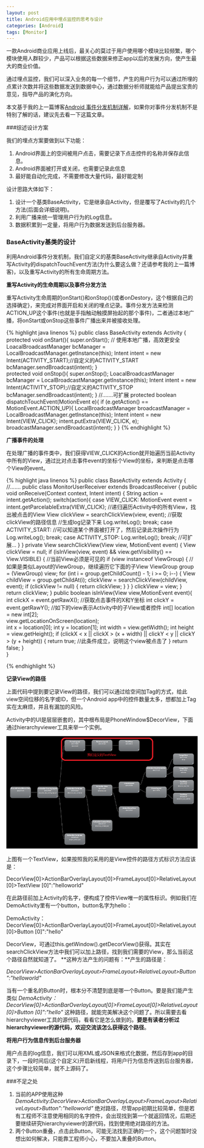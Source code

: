 ```yaml
---
layout: post
title: Android应用中埋点监控的思考与设计
categories: [Android]
tags: [Monitor]
---
```

一款Android商业应用上线后，最关心的莫过于用户使用哪个模块比较频繁，哪个模块使用人群较少，产品可以根据这些数据来修正app以后的发展方向，使产生最大的商业价值。

通过埋点监控，我们可以深入业务的每一个细节，产生的用户行为可以通过所埋的点累计次数并将这些数据发送到数据中心，通过数据分析师就能给产品提出宝贵的意见，指导产品的演化方向。

本文基于我的上一篇博客[Android 事件分发机制详解](http://stackvoid.com/details-dispatch-onTouch-Event-in-Android/)，如果你对事件分发机制不是特别了解的话，建议先去看一下这篇文章。

###综述设计方案

我们的埋点方案要做到以下功能：

1. Android界面上的空间被用户点击，需要记录下点击控件的名称并保存此信息。
1. Android界面被打开或关闭，也需要记录此信息
1. 最好能自动化完成，不需要修改大量代码，最好能定制

设计思路大体如下： 

1. 设计一个基类BaseActivity，它是继承自Activity，但是覆写了Activity的几个方法(后面会详细说明)。
1. 利用广播来统一管理用户行为的Log信息。
1. 数据积累到一定量，将用户行为数据发送到后台服务器。

### BaseActivity基类的设计

利用Android事件分发机制，我们自定义的基类BaseActivity继承自Activity并重写Activity的dispatchTouchEvent方法(为什么要这么做？还请参考我的上一篇博客)，以及重写Activity的所有生命周期方法。

**重写Activity的生命周期以及事件分发方法**

重写Activity生命周期的onStart()和onStop(){或者onDestory，这个根据自己的选择确定}，来完成对界面开启和关闭的埋点记录。事件分发方法来检测ACTION_UP这个事件(也就是手指触动触摸屏抬起的那个事件)，二者通过本地广播，将onStart或onStop这些事件广播出来并被接收处理。

{% highlight java linenos %}
public class BaseActivity extends Activity {
	protected void onStart(){
		super.onStart();
		// 使用本地广播，高效更安全
		LoacalBroadcastManager bcManager = LocalBroadcastManager.getInstance(this);
		Intent intent = new Intent(ACTIVITY_START);//自定义的ACTIVITY_START
		bcManager.sendBroadcast(intent);
	}		
	protected void onStop(){
		super.onStop();
		LoacalBroadcastManager bcManager = LocalBroadcastManager.getInstance(this);
		Intent intent = new Intent(ACTIVITY_STOP);//自定义的ACTIVITY_STOP
		bcManager.sendBroadcast(intent);
	}
	//.......可扩展
	protected boolean dispatchTouchEvent(MotionEvent e){
		if (e.getAction() == MotionEvent.ACTION_UP){
			LocalBroadcastManager broadcastManager = LocalBroadcastManager.getInstance(this);
            Intent intent = new Intent(VIEW_CLICK);
            intent.putExtra(VIEW_CLICK, e);
            broadcastManager.sendBroadcast(intent);
		}
	}
{% endhighlight %}

**广播事件的处理**

在处理广播的事件类中，我们获得VIEW_CLICK的Action就开始遍历当前Activity中所有的View，通过比对点击事件event的坐标个View的坐标，来判断是点击哪个View的event。

{% highlight java linenos %}
public class BaseActivity extends Activity {
	//.......
	public class MonitorUserReceiver extends BroadcastReceiver {
		public void onReceive(Context context, Intent intent) {
			String action = intent.getAction();
			switch(action){
				case VIEW_CLICK:
					MotionEvent event = intent.getParcelableExtra(VIEW_CLICK);
					//递归遍历Activity中的所有View，找出被点击的View
					View clickView = searchClickView(view, event);
					//获取clickView的路径信息
					//生成log记录下来
					Log.writeLog();
					break;
				case ACTIVITY_START:
					//可以知道某个界面被打开了，然后记录此次操作行为
					Log.writeLog();
					break;
				case ACTIVITY_STOP:
					Log.writeLog();
					break;
				//可扩展...
			}
		}
		private View searchClickView(View view, MotionEvent event) {
			View clickView = null;
			if (isInView(view, event) && 
				view.getVisibility() == View.VISIBLE) {  //当前View必须是可见的
				if (view instanceof ViewGroup) {	//如果是类似Layout的ViewGroup，继续遍历它下面的子View
					ViewGroup group = (ViewGroup) view;
					for (int i = group.getChildCount() - 1; i >= 0; i--) {
						View childView = group.getChildAt(i);
						clickView = searchClickView(childView, event);
						if (clickView != null) {
							return clickView;
						}
					}
				}
				clickView = view;
			}	
			return clickView;
		}
		public boolean isInView(View view,MotionEvent event){
			int clickX = event.getRawX();	//获取点击事件的X和Y坐标
			int clickY = event.getRawY();
			//如下的view表示Activity中的子View或者控件
			int[] location = new int[2];	
			view.getLocationOnScreen(location);  
			int x = location[0];
			int y = location[1];
			int width = view.getWidth();
			int height = view.getHeight();
			if (clickX < x || clickX > (x + width) || 
				clickY < y || clickY > (y + height)) {
				return true;  //此条件成立，说明这个view被点击了
			}
			return false;
		}	
	}

		
{% endhighlight %}

**记录View的路径**

上面代码中提到要记录View的路径，我们可以通过给空间加Tag的方式，给此view空间位移的名字或ID，但一个Android app中的控件数量太多，想都加上Tag实在太麻烦，并且有漏加的风险。

Activity中的UI是层层嵌套的，其中根布局是PhoneWindow$DecorView，下面通过hierarchyviewer工具来举一个实例。

![monitorUser01](/album/2014-10-09-auto-monitor-user-behiver-in-android-app01.png)

上图有一个TextView，如果按照我的采用的是View控件的路径方式标识方法应该是：

DecorView[0]>ActionBarOverlayLayout[0]>FrameLayout[0]>RelativeLayout[0]>TextView
[0]":"helloworld"

在此路径前加上Activity的名字，便构成了控件View唯一的属性标识。例如我们在DemoActivity里有一个button，button名字为hello：

DemoActivity：DecorView[0]>ActionBarOverlayLayout[0]>FrameLayout[0]>RelativeLayout[0]>Button
[0]":"hello"

DecorView，可通过this.getWindow().getDecorView()获得。其实在searchClickView方法中我们可以加上路径，找到我们需要的View，那么当前这个路径自然就知道了。
**这种方法产生的问题有：**产生的路径是：

*DecorView>ActionBarOverlayLayout>FrameLayout>RelativeLayout>Button":"helloworld"*

当有一个重名的Button时，根本分不清楚到底是哪一个Button。要是我们能产生类似
*DemoActivity：DecorView[0]>ActionBarOverlayLayout[0]>FrameLayout[0]>RelativeLayout[0]>Button
[0]":"hello"*
这种路径，就能完美解决这个问题了。所以需要去看 hierarchyviewer工具的源代码，看看它是怎么做到的。**要是有读者分析过hierarchyviewer的源代码，欢迎交流该怎么获得这个路径**。

**将用户行为信息传到后台服务器**

用户点击的log信息，我们可以用XML或JSON来格式化数据，然后存到app的目录下，一段时间后(这个自定义)开启新线程，将用户行为信息传送到后台服务器，这个步骤比较简单，就不上源码了。

###不足之处

1. 当前的APP使用这种*DemoActivity:DecorView>ActionBarOverlayLayout>FrameLayout>RelativeLayout>Button":"helloworld"*
绝对路径，尽管app初期比较简单，但是若有工程师不注意使用相同的名字控件，会出现找到第一个就返回情况，后期还要继续研究hierarchyviewer的源代码，找到使用绝对路径的方法。
1. 两个Button重叠，点击此Button，可能无法找到正确的一个，这个问题暂时没想出如何解决，只能靠工程师小心，不要加入重叠的Button。
